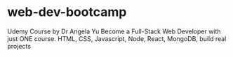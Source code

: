 # web-dev-bootcamp
Udemy Course by Dr Angela Yu Become a Full-Stack Web Developer with just ONE course. HTML, CSS, Javascript, Node, React, MongoDB, build real projects
